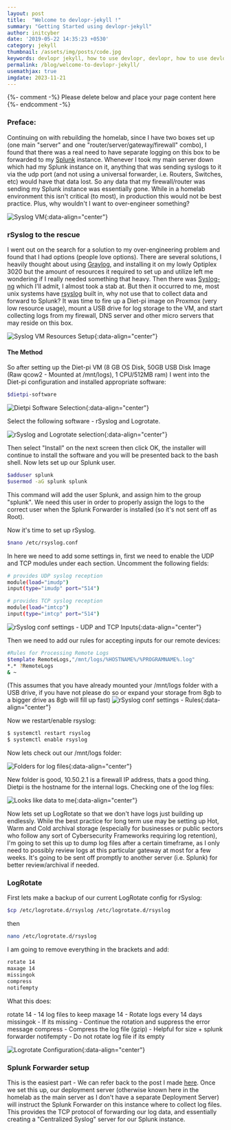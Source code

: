```yaml
---
layout: post
title:  "Welcome to devlopr-jekyll !"
summary: "Getting Started using devlopr-jekyll"
author: initcyber
date: '2019-05-22 14:35:23 +0530'
category: jekyll
thumbnail: /assets/img/posts/code.jpg
keywords: devlopr jekyll, how to use devlopr, devlopr, how to use devlopr-jekyll, devlopr-jekyll tutorial,best jekyll themes
permalink: /blog/welcome-to-devlopr-jekyll/
usemathjax: true
imgdate: 2023-11-21
---
```


{%- comment -%} Please delete below and place your page content here {%- endcomment -%}

### Preface:
Continuing on with rebuilding the homelab, since I have two boxes set up (one main "server" and one "router/server/gateway/firewall" combo), I found that there was a real need to have separate logging on this box to be forwarded to my [Splunk](https://www.initcyber.com/posts/2022-07-03-Splunk%20Enterprise%20Pt.%201%20(Installation)) instance. Whenever I took my main server down which had my Splunk instance on it, anything that was sending syslogs to it via the udp port (and not using a universal forwarder, i.e. Routers, Switches, etc) would have that data lost. So any data that my firewall/router was sending my Splunk instance was essentially gone. While in a homelab environment this isn't critical (to most), in production this would not be best practice. Plus, why wouldn't I want to over-engineer something?

![Syslog VM](:/{{page.imgdate}}/1.png){:data-align="center"}

### rSyslog to the rescue
I went out on the search for a solution to my over-engineering problem and found that I had options (people love options). There are several solutions, I heavily thought about using [Graylog](https://www.graylog.org/), and installing it on my lowly Optiplex 3020 but the amount of resources it required to set up and utilize left me wondering if I really needed something that heavy. Then there was [Syslog-ng](https://www.syslog-ng.com/) which I'll admit, I almost took a stab at. But then it occurred to me, most unix systems have [rsyslog](https://www.rsyslog.com/) built in, why not use that to collect data and forward to Splunk? It was time to fire up a Diet-pi image on Proxmox (very low resource usage), mount a USB drive for log storage to the VM, and start collecting logs from my firewall, DNS server and other micro servers that may reside on this box.


![Syslog VM Resources Setup](:/{{page.imgdate}}/2.png){:data-align="center"}

#### The Method
So after setting up the Diet-pi VM (8 GB OS Disk, 50GB USB Disk Image (Raw qcow2 - Mounted at /mnt/logs), 1 CPU/512MB ram) I went into the Diet-pi configuration and installed appropriate software:

```bash
$dietpi-software
```
![Dietpi Software Selection](:/{{page.imgdate}}/3.png){:data-align="center"}

Select the following software - rSyslog and Logrotate.

![rSyslog and Logrotate selection](:/{{page.imgdate}}/4.png){:data-align="center"}

Then select "Install" on the next screen then click OK, the installer will continue to install the software and you will be presented back to the bash shell. Now lets set up our Splunk user.

```bash
$adduser splunk
$usermod -aG splunk splunk
```

This command will add the user Splunk, and assign him to the group "splunk". We need this user in order to properly assign the logs to the correct user when the Splunk Forwarder is installed (so it's not sent off as Root).

Now it's time to set up rSyslog.

```bash
$nano /etc/rsyslog.conf
```
In here we need to add some settings in, first we need to enable the UDP and TCP modules under each section. Uncomment the following fields:

```bash
# provides UDP syslog reception
module(load="imudp")
input(type="imudp" port="514")

# provides TCP syslog reception
module(load="imtcp")
input(type="imtcp" port="514")
```
![rSyslog conf settings - UDP and TCP Inputs](:/{{page.imgdate}}/5.png){:data-align="center"}


Then we need to add our rules for accepting inputs for our remote devices:

```bash
#Rules for Processing Remote Logs
$template RemoteLogs,"/mnt/logs/%HOSTNAME%/%PROGRAMNAME%.log"
*.* ?RemoteLogs
& ~
```
(This assumes that you have already mounted your /mnt/logs folder with a USB drive, if you have not please do so or expand your storage from 8gb to a bigger drive as 8gb will fill up fast)
![rSyslog conf settings - Rules](:/{{page.imgdate}}/6.png){:data-align="center"}

Now we restart/enable rsyslog:

```bash
$ systemctl restart rsyslog
$ systemctl enable rsyslog
```

Now lets check out our /mnt/logs folder:

![Folders for log files](:/{{page.imgdate}}/7.png){:data-align="center"}

New folder is good, 10.50.2.1 is a firewall IP address, thats a good thing. Dietpi is the hostname for the internal logs. Checking one of the log files:

![Looks like data to me](:/{{page.imgdate}}/8.png){:data-align="center"}

Now lets set up LogRotate so that we don't have logs just building up endlessly. While the best practice for long term use may be setting up Hot, Warm and Cold archival storage (especially for businesses or public sectors who follow any sort of Cybersecurity Frameworks requiring log retention), I'm going to set this up to dump log files after a certain timeframe, as I only need to possibly review logs at this particular gateway at most for a few weeks. It's going to be sent off promptly to another server (i.e. Splunk) for better review/archival if needed.


### LogRotate
First lets make a backup of our current LogRotate config for rSyslog:

```bash
$cp /etc/logrotate.d/rsyslog /etc/logrotate.d/rsyslog
```

then

```bash
nano /etc/logrotate.d/rsyslog
```
I am going to remove everything in the brackets and add:

```bash
rotate 14 
maxage 14
missingok
compress
notifempty
```
What this does:

rotate 14 - 14 log files to keep
maxage 14 - Rotate logs every 14 days
missingok - If its missing - Continue the rotation and suppress the error message
compress - Compress the log file (gzip) - Helpful for size + splunk forwarder
notifempty - Do not rotate log file if its empty

![Logrotate Configuration](:/{{page.imgdate}}/9.png){:data-align="center"}

### Splunk Forwarder setup

This is the easiest part - We can refer back to the post I made [here](https://www.initcyber.com/posts/2022-07-05-Splunk%20Enterprise%20Pt.%203%20(Forwarders%20on%20Ubuntu%20and%20Dashboards-Applications)%20). Once we set this up, our deployment server (otherwise known here in the homelab as the main server as I don't have a separate Deployment Server) will instruct the Splunk Forwarder on this instance where to collect log files. This provides the TCP protocol of forwarding our log data, and essentially creating a "Centralized Syslog" server for our Splunk instance.
